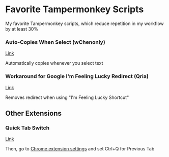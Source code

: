 # Favorite Tampermonkey Scripts
My favorite Tampermonkey scripts, which reduce repetition in my workflow by at least 30%

### Auto-Copies When Select (wChenonly)
[Link](https://greasyfork.org/en/scripts/469846-select-to-copy/code)

Automatically copies whenever you select text

### Workaround for Google I'm Feeling Lucky Redirect (Qria)
[Link](https://greasyfork.org/en/scripts/390770-workaround-for-google-i-m-feeling-lucky-redirect)

Removes redirect when using "I'm Feeling Lucky Shortcut"

## Other Extensions

### Quick Tab Switch
[Link](https://chromewebstore.google.com/detail/shortkeys-custom-keyboard/logpjaacgmcbpdkdchjiaagddngobkck)

Then, go to [Chrome extension settings](chrome://extensions/shortcuts) and set Ctrl+Q for Previous Tab
